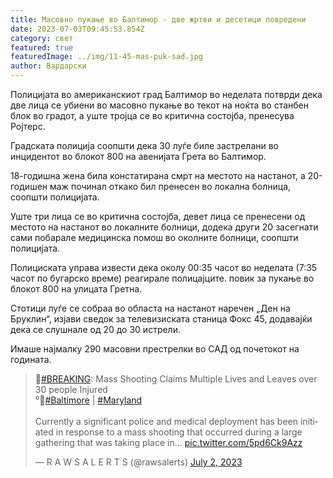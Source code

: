 ```yaml
---
title: Масовно пукање во Балтимор - две жртви и десетици повредени
date: 2023-07-03T09:45:53.854Z
category: свет
featured: true
featuredImage: ../img/11-45-mas-puk-sad.jpg
author: Вардарски
---
```

Полицијата во американскиот град Балтимор во неделата потврди дека две лица се убиени во масовно пукање во текот на ноќта во станбен блок во градот, а уште тројца се во критична состојба, пренесува Ројтерс.

Градската полиција соопшти дека 30 луѓе биле застрелани во инцидентот во блокот 800 на авенијата Грета во Балтимор.

18-годишна жена била констатирана смрт на местото на настанот, а 20-годишен маж починал откако бил пренесен во локална болница, соопшти полицијата.

Уште три лица се во критична состојба, девет лица се пренесени од местото на настанот во локалните болници, додека други 20 засегнати сами побарале медицинска помош во околните болници, соопшти полицијата.

Полициската управа извести дека околу 00:35 часот во неделата (7:35 часот по бугарско време) реагирале полицајците. повик за пукање во блокот 800 на улицата Гретна.

Стотици луѓе се собраа во областа на настанот наречен „Ден на Бруклин“, изјави сведок за телевизиската станица Фокс 45, додавајќи дека се слушнале од 20 до 30 истрели.

Имаше најмалку 290 масовни престрелки во САД од почетокот на годината.

<!--StartFragment-->

<blockquote class="twitter-tweet"><p lang="en" dir="ltr">🚨<a href="https://twitter.com/hashtag/BREAKING?src=hash&amp;ref_src=twsrc%5Etfw">#BREAKING</a>: Mass Shooting Claims Multiple Lives and Leaves over 30 people Injured<br>⁰📌<a href="https://twitter.com/hashtag/Baltimore?src=hash&amp;ref_src=twsrc%5Etfw">#Baltimore</a> | <a href="https://twitter.com/hashtag/Maryland?src=hash&amp;ref_src=twsrc%5Etfw">#Maryland</a><br><br>Currently a significant police and medical deployment has been initiated in response to a mass shooting that occurred during a large gathering that was taking place in… <a href="https://t.co/5pd6Ck9Azz">pic.twitter.com/5pd6Ck9Azz</a></p>&mdash; R A W S A L E R T S (@rawsalerts) <a href="https://twitter.com/rawsalerts/status/1675391695943348234?ref_src=twsrc%5Etfw">July 2, 2023</a></blockquote> <script async src="https://platform.twitter.com/widgets.js" charset="utf-8"></script>

<!--EndFragment-->